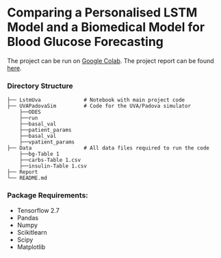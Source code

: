 # Comparing a Personalised LSTM Model and a Biomedical Model for Blood Glucose Forecasting
 
 
The project can be run on [Google Colab](https://colab.research.google.com/drive/1pNbD5qW0IJJDNXwz8cLUyG8Z5sHsvVhC#scrollTo=syD02GAmapxx).
The project report can be found [here](https://github.com/esha1701/BloodGlucose-Prediction/blob/main/Report.pdf).
 

### Directory Structure
      
           
    ├── LstmUva              # Notebook with main project code
    ├── UVAPadovaSim         # Code for the UVA/Padova simulator
        ├──ODES
        ├──run
        ├──basal_val
        ├──patient_params
        ├──basal_val
        ├──vpatient_params
    ├── Data                 # All data files required to run the code
        ├──bg-Table 1
        ├──carbs-Table 1.csv
        ├──insulin-Table 1.csv
    ├── Report               
    └── README.md


### Package Requirements:
* Tensorflow 2.7
* Pandas
* Numpy
* Scikitlearn
* Scipy
* Matplotlib
